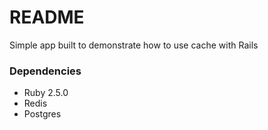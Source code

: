 # README

Simple app built to demonstrate how to use cache with Rails

### Dependencies

* Ruby 2.5.0
* Redis
* Postgres
